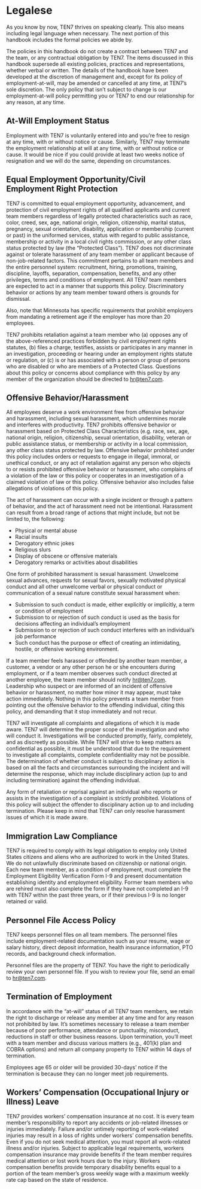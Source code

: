 
# Legalese

As you know by now, TEN7 thrives on speaking clearly. This also means including legal language when necessary. The next portion of this handbook includes the formal policies we abide by.

The policies in this handbook do not create a contract between TEN7 and the team, or any contractual obligation by TEN7. The items discussed in this handbook supersede all existing policies, practices and representations, whether verbal or written. The details of the handbook have been developed at the discretion of management and, except for its policy of employment-at-will, may be amended or cancelled at any time, at TEN7’s sole discretion. The only policy that isn’t subject to change is our employment-at-will policy permitting you or TEN7 to end our relationship for any reason, at any time.

## At-Will Employment Status

Employment with TEN7 is voluntarily entered into and you’re free to resign at any time, with or without notice or cause. Similarly, TEN7 may terminate the employment relationship at will at any time, with or without notice or cause. It would be nice if you could provide at least two weeks notice of resignation and we will do the same, depending on circumstances.

## Equal Employment Opportunity/Civil Employment Right Protection

TEN7 is committed to equal employment opportunity, advancement, and protection of civil employment rights of all qualified applicants and current team members regardless of legally protected characteristics such as race, color, creed, sex, age, national origin, religion, citizenship, marital status, pregnancy, sexual orientation, disability, application or membership (current or past) in the uniformed services, status with regard to public assistance, membership or activity in a local civil rights commission, or any other class status protected by law (the “Protected Class”). TEN7 does not discriminate against or tolerate harassment of any team member or applicant because of non-job-related factors. This commitment pertains to all team members and the entire personnel system: recruitment, hiring, promotions, training, discipline, layoffs, separation, compensation, benefits, and any other privileges, terms and conditions of employment. All TEN7 team members are expected to act in a manner that supports this policy. Discriminatory behavior or actions by any team member toward others is grounds for dismissal.

Also, note that Minnesota has specific requirements that prohibit employers from mandating a retirement age if the employer has more than 20 employees.

TEN7 prohibits retaliation against a team member who (a) opposes any of the above-referenced practices forbidden by civil employment rights statutes, (b) files a charge, testifies, assists or participates in any manner in an investigation, proceeding or hearing under an employment rights statute or regulation, or (c) is or has associated with a person or group of persons who are disabled or who are members of a Protected Class. Questions about this policy or concerns about compliance with this policy by any member of the organization should be directed to [hr@ten7.com](hr@ten7.com).

## Offensive Behavior/Harassment

All employees deserve a work environment free from offensive behavior and harassment, including sexual harassment, which undermines morale and interferes with productivity. TEN7 prohibits offensive behavior or harassment based on Protected Class Characteristics (e.g. race, sex, age, national origin, religion, citizenship, sexual orientation, disability, veteran or public assistance status, or membership or activity in a local commission, any other class status protected by law. Offensive behavior prohibited under this policy includes orders or requests to engage in illegal, immoral, or unethical conduct, or any act of retaliation against any person who objects to or resists prohibited offensive behavior or harassment, who complains of a violation of the law or this policy or cooperates in an investigation of a claimed violation of law or this policy. Offensive behavior also includes false allegations of violations of this policy.

The act of harassment can occur with a single incident or through a pattern of behavior, and the act of harassment need not be intentional. Harassment can result from a broad range of actions that might include, but not be limited to, the following:

* Physical or mental abuse
* Racial insults
* Derogatory ethnic jokes
* Religious slurs
* Display of obscene or offensive materials
* Derogatory remarks or activities about disabilities

One form of prohibited harassment is sexual harassment. Unwelcome sexual advances, requests for sexual favors, sexually motivated physical conduct and all other unwelcome verbal or physical conduct or communication of a sexual nature constitute sexual harassment when:

* Submission to such conduct is made, either explicitly or implicitly, a term or condition of employment
* Submission to or rejection of such conduct is used as the basis for decisions affecting an individual’s employment
* Submission to or rejection of such conduct interferes with an individual’s job performance
* Such conduct has the purpose or effect of creating an intimidating, hostile, or offensive working environment.

If a team member feels harassed or offended by another team member, a customer, a vendor or any other person he or she encounters during employment, or if a team member observes such conduct directed at another employee, the team member should notify [hr@ten7.com](hr@ten7.com). Leadership who suspect or are informed of an incident of offensive behavior or harassment, no matter how minor it may appear, must take action immediately. Nothing in this policy prevents a team member from pointing out the offensive behavior to the offending individual, citing this policy, and demanding that it stop immediately and not recur.

TEN7 will investigate all complaints and allegations of which it is made aware. TEN7 will determine the proper scope of the investigation and who will conduct it. Investigations will be conducted promptly, fairly, completely, and as discreetly as possible. While TEN7 will strive to keep matters as confidential as possible, it must be understood that due to the requirement to investigate all complaints, complete confidentiality may not be possible. The determination of whether conduct is subject to disciplinary action is based on all the facts and circumstances surrounding the incident and will determine the response, which may include disciplinary action (up to and including termination) against the offending individual.

Any form of retaliation or reprisal against an individual who reports or assists in the investigation of a complaint is strictly prohibited. Violations of this policy will subject the offender to disciplinary action up to and including termination. Please keep in mind that TEN7 can only resolve harassment issues of which it is made aware.

## Immigration Law Compliance

TEN7 is required to comply with its legal obligation to employ only United States citizens and aliens who are authorized to work in the United States. We do not unlawfully discriminate based on citizenship or national origin. Each new team member, as a condition of employment, must complete the Employment Eligibility Verification Form I-9 and present documentation establishing identity and employment eligibility. Former team members who are rehired must also complete the form if they have not completed an I-9 with TEN7 within the past three years, or if their previous I-9 is no longer retained or valid.

## Personnel File Access Policy

TEN7 keeps personnel files on all team members. The personnel files include employment-related documentation such as your resume, wage or salary history, direct deposit information, health insurance information, PTO records, and background check information.

Personnel files are the property of TEN7. You have the right to periodically review your own personnel file. If you wish to review your file, send an email to hr@ten7.com.

## Termination of Employment

In accordance with the “at-will” status of all TEN7 team members, we retain the right to discharge or release any member at any time and for any reason not prohibited by law. It’s sometimes necessary to release a team member because of poor performance, attendance or punctuality, misconduct, reductions in staff or other business reasons. Upon termination, you’ll meet with a team member and discuss various matters (e.g., 401(k) plan and COBRA options) and return all company property to TEN7 within 14 days of termination.

Employees age 65 or older will be provided 30-days’ notice if the termination is because they can no longer meet job requirements.

## Workers’ Compensation (Occupational Injury or Illness) Leave

TEN7 provides workers’ compensation insurance at no cost. It is every team member’s responsibility to report any accidents or job-related illnesses or injuries immediately. Failure and/or untimely reporting of work-related injuries may result in a loss of rights under workers’ compensation benefits. Even if you do not seek medical attention, you must report all work-related illness and/or injuries. Subject to applicable legal requirements, workers compensation insurance may provide benefits if the team member requires medical attention or lost work hours due to the injury. Workers compensation benefits provide temporary disability benefits equal to a portion of the team member’s gross weekly wage with a maximum weekly rate cap based on the state of residence.
